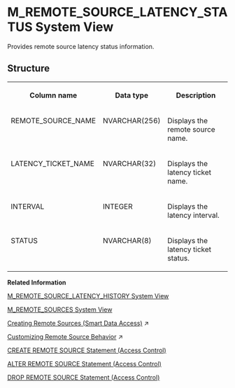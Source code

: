 <!-- loio322a7725179841e2869806f65e71708a -->

# M\_REMOTE\_SOURCE\_LATENCY\_STATUS System View

Provides remote source latency status information.



## Structure


<table>
<tr>
<th valign="top">

Column name



</th>
<th valign="top">

Data type



</th>
<th valign="top">

Description



</th>
</tr>
<tr>
<td valign="top">

REMOTE\_SOURCE\_NAME



</td>
<td valign="top">

NVARCHAR\(256\)



</td>
<td valign="top">

Displays the remote source name.



</td>
</tr>
<tr>
<td valign="top">

LATENCY\_TICKET\_NAME



</td>
<td valign="top">

NVARCHAR\(32\)



</td>
<td valign="top">

Displays the latency ticket name.



</td>
</tr>
<tr>
<td valign="top">

INTERVAL



</td>
<td valign="top">

INTEGER



</td>
<td valign="top">

Displays the latency interval.



</td>
</tr>
<tr>
<td valign="top">

STATUS



</td>
<td valign="top">

NVARCHAR\(8\)



</td>
<td valign="top">

Displays the latency ticket status.



</td>
</tr>
</table>

**Related Information**  


[M\_REMOTE\_SOURCE\_LATENCY\_HISTORY System View](m-remote-source-latency-history-system-view-b36a777.md "")

[M\_REMOTE\_SOURCES System View](m-remote-sources-system-view-4f6ae16.md "Provides remote source information.")

[Creating Remote Sources (Smart Data Access)](https://help.sap.com/viewer/b6c0184b46cc424b9bcce8e6aae02f97/2023_2_QRC/en-US/e8274a1cf62b4aa5b58f261bc904a4af.html "Create a smart data access remote source using SQL syntax or the SAP HANA database explorer.") :arrow_upper_right:

[Customizing Remote Source Behavior](https://help.sap.com/viewer/b6c0184b46cc424b9bcce8e6aae02f97/2023_2_QRC/en-US/0a97fa4dbb3649ccaab43bcaee95345f.html "The supported behaviors of an SAP HANA smart data access remote source may not be the same as those of the local SAP HANA Cloud, SAP HANA database. Smart data access provides a set of customizable properties, capabilities, functions, and data types to help address these differences.") :arrow_upper_right:

[CREATE REMOTE SOURCE Statement \(Access Control\)](../../010-SQL-Reference/012-SQL-Statements/create-remote-source-statement-access-control-20d4834.md "Defines an external data source that can connect to the SAP HANA database.")

[ALTER REMOTE SOURCE Statement \(Access Control\)](../../010-SQL-Reference/012-SQL-Statements/alter-remote-source-statement-access-control-f423eb4.md "Modifies the configuration of an external data source that is connected to an SAP HANA database.")

[DROP REMOTE SOURCE Statement \(Access Control\)](../../010-SQL-Reference/012-SQL-Statements/drop-remote-source-statement-access-control-20d7332.md "Removes an existing remote source.")

